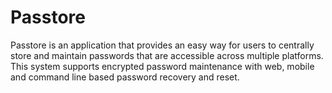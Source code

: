 # Passtore

Passtore is an application that provides an easy way for users to centrally store and maintain passwords that are accessible across multiple platforms. 
This system supports encrypted password maintenance with web, mobile and command line based password recovery and reset.
